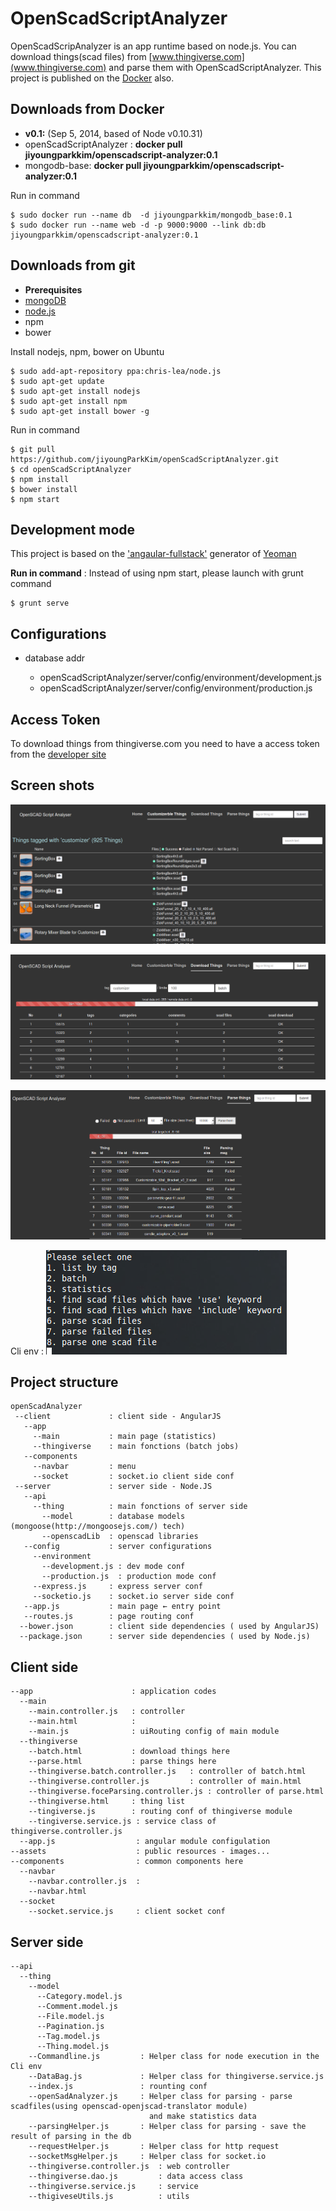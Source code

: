 OpenScadScriptAnalyzer
===
OpenScadScripAnalyzer is an app runtime based on node.js. You can download things(scad files) from [www.thingiverse.com](www.thingiverse.com) and parse them with OpenScadScriptAnalyzer. This project is published on the [Docker](https://www.docker.com/) also.

## Downloads from Docker
* **v0.1:** (Sep 5, 2014, based of Node v0.10.31)
 * openScadScriptAnalyzer : **docker pull jiyoungparkkim/openscadscript-analyzer:0.1**
 * mongodb-base:  **docker pull jiyoungparkkim/openscadscript-analyzer:0.1**


Run in command

    $ sudo docker run --name db  -d jiyoungparkkim/mongodb_base:0.1
    $ sudo docker run --name web -d -p 9000:9000 --link db:db jiyoungparkkim/openscadscript-analyzer:0.1

## Downloads from git

* **Prerequisites** 
 * [mongoDB](http://www.mongodb.org/downloads)
 * [node.js](http://nodejs.org/)
 * npm
 * bower


Install nodejs, npm, bower on Ubuntu 

    $ sudo add-apt-repository ppa:chris-lea/node.js
    $ sudo apt-get update
    $ sudo apt-get install nodejs
    $ sudo apt-get install npm
    $ sudo apt-get install bower -g

Run in command

    $ git pull https://github.com/jiyoungParkKim/openScadScriptAnalyzer.git
    $ cd openScadScriptAnalyzer
    $ npm install 
    $ bower install
    $ npm start

## Development mode

This project is based on the ['angaular-fullstack'](https://github.com/DaftMonk/generator-angular-fullstack) generator of [Yeoman](http://yeoman.io/)

**Run in command** : Instead of using npm start, please launch with grunt command

    $ grunt serve


## Configurations

* database addr
 
  * openScadScriptAnalyzer/server/config/environment/development.js
  * openScadScriptAnalyzer/server/config/environment/production.js

## Access Token

To download things from thingiverse.com you need to have a access token from the [developer site](http://www.thingiverse.com/developers/getting-started)

## Screen shots

![example image](doc/main.png "An exemplary image")

![example image](doc/main2.png "An exemplary image")

![example image](doc/main3.png "An exemplary image")

Cli env : 
![example image](doc/main4.png "An exemplary image")
## Project structure 


    openScadAnalyzer
     --client             : client side - AngularJS
       --app
         --main           : main page (statistics)
         --thingiverse    : main fonctions (batch jobs)
       --components
         --navbar         : menu
         --socket         : socket.io client side conf
     --server             : server side - Node.JS
       --api
         --thing          : main fonctions of server side
           --model        : database models (mongoose(http://mongoosejs.com/) tech)
           --openscadLib  : openscad libraries
       --config           : server configurations
         --environment    
           --development.js : dev mode conf
           --production.js  : production mode conf
         --express.js     : express server conf
         --socketio.js    : socket.io server side conf
       --app.js           : main page ← entry point
       --routes.js        : page routing conf 
      --bower.json        : client side dependencies ( used by AngularJS)
      --package.json      : server side dependencies ( used by Node.js)


## Client side

    --app                      : application codes
      --main
        --main.controller.js   : controller
        --main.html            :
        --main.js              : uiRouting config of main module
      --thingiverse           
        --batch.html           : download things here
        --parse.html           : parse things here
        --thingiverse.batch.controller.js   : controller of batch.html
        --thingiverse.controller.js         : controller of main.html
        --thingiverse.foceParsing.controller.js : controller of parse.html
        --thingiverse.html     : thing list
        --tingiverse.js        : routing conf of thingiverse module
        --tingiverse.service.js : service class of thingiverse.controller.js
      --app.js                  : angular module configulation
    --assets                    : public resources - images...
    --components                : common components here
      --navbar                  
        --navbar.controller.js  : 
        --navbar.html
      --socket
        --socket.service.js     : client socket conf

## Server side 

    --api
      --thing
        --model
          --Category.model.js
          --Comment.model.js
          --File.model.js
          --Pagination.js
          --Tag.model.js
          --Thing.model.js
        --Commandline.js         : Helper class for node execution in the Cli env
        --DataBag.js             : Helper class for thingiverse.service.js
        --index.js               : rounting conf
        --openSadAnalyzer.js     : Helper class for parsing - parse scadfiles(using openscad-openjscad-translator module) 
                                   and make statistics data 
        --parsingHelper.js       : Helper class for parsing - save the result of parsing in the db
        --requestHelper.js       : Helper class for http request
        --socketMsgHelper.js     : Helper class for socket.io
        --thingiverse.controller.js  : web controller
        --thingiverse.dao.js         : data access class
        --thingiverse.service.js     : service 
        --thigiveseUtils.js          : utils




